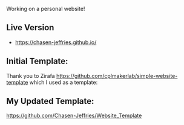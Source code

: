 Working on a personal website!

## Live Version
- https://chasen-jeffries.github.io/


## Initial Template:
Thank you to Zirafa https://github.com/cplmakerlab/simple-website-template which I used as a template:

## My Updated Template:
https://github.com/Chasen-Jeffries/Website_Template

